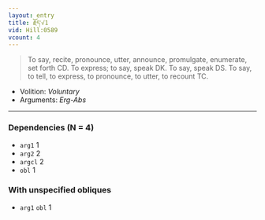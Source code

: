 ```yaml
---
layout: entry
title: རྗོད་√1
vid: Hill:0589
vcount: 4
---
```

> To say, recite, pronounce, utter, announce, promulgate, enumerate, set forth CD\. To express; to say, speak DK\. To say, speak DS\. To say, to tell, to express, to pronounce, to utter, to recount TC\.

* Volition: _Voluntary_
* Arguments: _Erg-Abs_

---

### Dependencies (N = 4)
* `arg1` 1
* `arg2` 2
* `argcl` 2
* `obl` 1


### With unspecified obliques
* `arg1` `obl` 1
